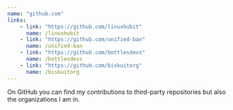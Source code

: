 ```yaml
---
name: "github.com"
links: 
    - link: "https://github.com/linuxhubit"
      name: /linuxhubit
    - link: "https://github.com/unified-ban"
      name: /unified-ban
    - link: "https://github.com/bottlesdevs"
      name: /bottlesdevs
    - link: "https://github.com/biskuitorg"
      name: /biskuitorg
---
```

<p>On GitHub you can find my contributions to third-party repositories but also the organizations I am in.</p>
